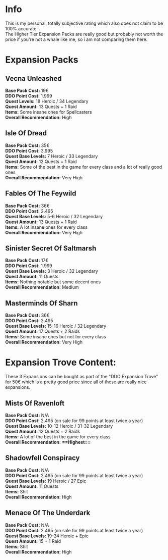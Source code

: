
# Info <br>
This is my personal, totally subjective rating which also does not claim to be 100% accurate. <br>
The Higher Tier Expansion Packs are really good but probably not worth the price if you're not a whale like me, so i am not comparing them here. <br>
# Expansion Packs <br>
## Vecna Unleashed <br>
**Base Pack Cost:** 19€ <br>
**DDO Point Cost:** 1.999 <br>
**Quest Levels:** 18 Heroic / 34 Legendary <br>
**Quest Amount:** 13 Quests + 1 Raid <br>
**Items:** Some insane ones for Spellcasters <br>
**Overall Recommendation:** High <br>

## Isle Of Dread <br>
**Base Pack Cost:** 35€ <br>
**DDO Point Cost:** 3.995 <br>
**Quest Base Levels:** 7 Heroic / 33 Legendary <br>
**Quest Amount:** 12 Quests + 1 Raid <br>
**Items:** Some of the best in the game for every class and a lot of really good ones <br>
**Overall Recommendation:** Very High <br>


## Fables Of The Feywild <br>
**Base Pack Cost:** 36€ <br>
**DDO Point Cost:** 2.495 <br>
**Quest Base Levels:** 5-6 Heroic / 32 Legendary <br>
**Quest Amount:** 13 Quests + 1 Raid <br>
**Items:** A lot insane ones for every class <br>
**Overall Recommendation:** Very High <br>


## Sinister Secret Of Saltmarsh <br>
**Base Pack Cost:** 17€ <br>
**DDO Point Cost:** 1.999 <br> 
**Quest Base Levels:** 3 Heroic / 32 Legendary <br>
**Quest Amount:** 11 Quests <br>
**Items:** Nothing notable but some decent ones <br>
**Overall Recommendation:** Medium <br>


## Masterminds Of Sharn <br>
**Base Pack Cost:** 36€ <br>
**DDO Point Cost:** 2.495 <br>
**Quest Base Levels:** 15-16 Heroic / 32 Legendary <br>
**Quest Amount:** 17 Quests + 2 Raids <br>
**Items:** Some insane ones but not for every class <br>
**Overall Recommendation:** Very High <br>


# Expansion Trove Content: <br>
These 3 Expansions can be bought as part of the "DDO Expansion Trove" for 50€ which is a pretty good price since all of these are really nice expansions. <br>
## Mists Of Ravenloft <br>
**Base Pack Cost:** N/A <br>
**DDO Point Cost:** 2.495 (on sale for 99 points at least twice a year) <br>
**Quest Base Levels:** 10-12 Heroic / 31-32 Legendary <br>
**Quest Amount:** 12 Quests + 2 Raids <br>
**Items:** A lot of the best in the game for every class <br>
**Overall Recommendation:** **==Highest==** <br>

## Shadowfell Conspiracy <br>
**Base Pack Cost:** N/A <br>
**DDO Point Cost:** 2.495 (on sale for 99 points at least twice a year) <br>
**Quest Base Levels:** 19 Heroic / 27 Epic <br>
**Quest Amount:** 11 Quests <br>
**Items:** Shit <br>
**Overall Recommendation:** High <br>

## Menace Of The Underdark <br>
**Base Pack Cost:** N/A <br>
**DDO Point Cost:** 2.495 (on sale for 99 points at least twice a year) <br>
**Quest Base Levels:** 19-24 Heroic + Epic <br>
**Quest Amount:** 15 + 1 Raid <br>
**Items:** Shit <br>
**Overall Recommendation:** High <br>

